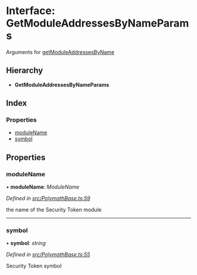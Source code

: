 # Interface: GetModuleAddressesByNameParams

Arguments for [getModuleAddressesByName](../classes/_polymathbase_.polymathbase.md#getmoduleaddressesbyname)

## Hierarchy

* **GetModuleAddressesByNameParams**

## Index

### Properties

* [moduleName](_polymathbase_.getmoduleaddressesbynameparams.md#modulename)
* [symbol](_polymathbase_.getmoduleaddressesbynameparams.md#symbol)

## Properties

###  moduleName

• **moduleName**: *ModuleName*

*Defined in [src/PolymathBase.ts:59](https://github.com/PolymathNetwork/polymath-sdk/blob/e8bbc1e/src/PolymathBase.ts#L59)*

the name of the Security Token module

___

###  symbol

• **symbol**: *string*

*Defined in [src/PolymathBase.ts:55](https://github.com/PolymathNetwork/polymath-sdk/blob/e8bbc1e/src/PolymathBase.ts#L55)*

Security Token symbol

